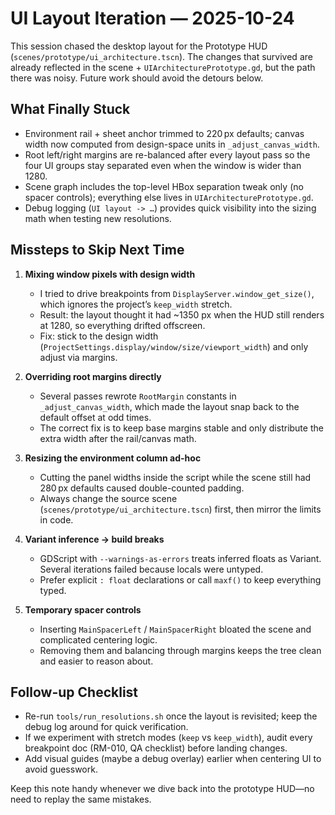 # UI Layout Iteration — 2025-10-24

This session chased the desktop layout for the Prototype HUD (`scenes/prototype/ui_architecture.tscn`).  The changes that survived are already reflected in the scene + `UIArchitecturePrototype.gd`, but the path there was noisy.  Future work should avoid the detours below.

## What Finally Stuck
- Environment rail + sheet anchor trimmed to 220 px defaults; canvas width now computed from design-space units in `_adjust_canvas_width`.
- Root left/right margins are re-balanced after every layout pass so the four UI groups stay separated even when the window is wider than 1280.
- Scene graph includes the top-level HBox separation tweak only (no spacer controls); everything else lives in `UIArchitecturePrototype.gd`.
- Debug logging (`UI layout -> …`) provides quick visibility into the sizing math when testing new resolutions.

## Missteps to Skip Next Time
1. **Mixing window pixels with design width**  
   - I tried to drive breakpoints from `DisplayServer.window_get_size()`, which ignores the project’s `keep_width` stretch.  
   - Result: the layout thought it had ~1350 px when the HUD still renders at 1280, so everything drifted offscreen.  
   - Fix: stick to the design width (`ProjectSettings.display/window/size/viewport_width`) and only adjust via margins.

2. **Overriding root margins directly**  
   - Several passes rewrote `RootMargin` constants in `_adjust_canvas_width`, which made the layout snap back to the default offset at odd times.  
   - The correct fix is to keep base margins stable and only distribute the extra width after the rail/canvas math.

3. **Resizing the environment column ad-hoc**  
   - Cutting the panel widths inside the script while the scene still had 280 px defaults caused double-counted padding.  
   - Always change the source scene (`scenes/prototype/ui_architecture.tscn`) first, then mirror the limits in code.

4. **Variant inference → build breaks**  
   - GDScript with `--warnings-as-errors` treats inferred floats as Variant.  Several iterations failed because locals were untyped.  
   - Prefer explicit `: float` declarations or call `maxf()` to keep everything typed.

5. **Temporary spacer controls**  
   - Inserting `MainSpacerLeft` / `MainSpacerRight` bloated the scene and complicated centering logic.  
   - Removing them and balancing through margins keeps the tree clean and easier to reason about.

## Follow-up Checklist
- Re-run `tools/run_resolutions.sh` once the layout is revisited; keep the debug log around for quick verification.
- If we experiment with stretch modes (`keep` vs `keep_width`), audit every breakpoint doc (RM-010, QA checklist) before landing changes.
- Add visual guides (maybe a debug overlay) earlier when centering UI to avoid guesswork.

Keep this note handy whenever we dive back into the prototype HUD—no need to replay the same mistakes.
